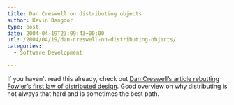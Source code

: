 ```yaml
---
title: Dan Creswell on distributing objects
author: Kevin Dangoor
type: post
date: 2004-04-19T23:09:43+00:00
url: /2004/04/19/dan-creswell-on-distributing-objects/
categories:
  - Software Development

---
```

If you haven&#8217;t read this already, check out [Dan Creswell&#8217;s article rebutting Fowler&#8217;s first law of distributed design][1]. Good overview on why distributing is not always that hard and is sometimes the best path.

 [1]: http://jroller.com/page/dancres/20040419#martin_fowler_s_first_law "Dan Creswell's Weblog"